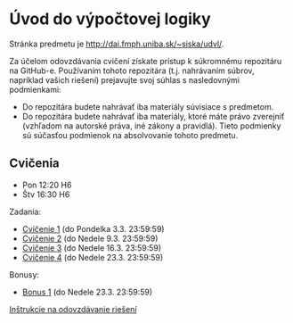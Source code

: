 Úvod do výpočtovej logiky
=========================

Stránka predmetu je http://dai.fmph.uniba.sk/~siska/udvl/.

Za účelom odovzdávania cvičení získate prístup k súkromnému repozitáru na GitHub-e.
Používaním tohoto repozitára (t.j. nahrávaním súbrov, napríklad vašich riešení) prejavujte
svoj súhlas s nasledovnými podmienkami:
- Do repozitára budete nahrávať iba materiály súvisiace s predmetom.
- Do repozitára budete nahrávať iba materiály, ktoré máte právo zverejniť
  (vzhľadom na autorské práva, iné zákony a pravidlá).
Tieto podmienky sú súčasťou podmienok na absolvovanie tohoto predmetu.

Cvičenia
--------
* Pon 12:20 H6
* Štv 16:30 H6

Zadania:

* [Cvičenie 1](cv01) (do Pondelka 3.3. 23:59:59)
* [Cvičenie 2](cv02) (do Nedele 9.3. 23:59:59)
* [Cvičenie 3](cv03) (do Nedele 16.3.  23:59:59)
* [Cvičenie 4](cv04) (do Nedele 23.3.  23:59:59)

Bonusy:

* [Bonus 1](bonus01) (do Nedele 23.3.  23:59:59)

[Inštrukcie na odovzdávanie riešení](odovzdavanie.md)
